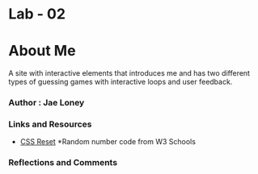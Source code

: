 # Lab - 02

# About Me

A site with interactive elements that introduces me and has two different types of guessing games with interactive loops and user feedback.

### Author : Jae Loney

### Links and Resources
* [CSS Reset](https://meyerweb.com/eric/tools/css/reset/)
*Random number code from W3 Schools

### Reflections and Comments
